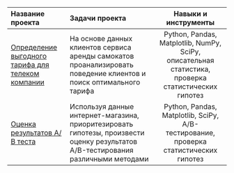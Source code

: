 | Название проекта             | Задачи проекта          | Навыки и инструменты                   |
| :-------------------- | :--------------------- |:---------------------------:|
| [Определение выгодного тарифа для телеком компании](https://github.com/AlexSitn/Portfolio/tree/main/statistical_data_analysis) |На основе данных клиентов сервиса аренды самокатов проанализировать поведение клиентов и поиск оптимального тарифа | Python, Pandas, Matplotlib, NumPy, SciPy, описательная статистика, проверка статистических гипотез |
| [Оценка результатов А/В теста](https://github.com/AlexSitn/Portfolio/tree/main/ab_test) |Используя данные интернет-магазина, приоритезировать гипотезы, произвести оценку результатов A/B-тестирования различными методами  | Python, Pandas, Matplotlib, SciPy, A/B-тестирование, проверка статистических гипотез |
